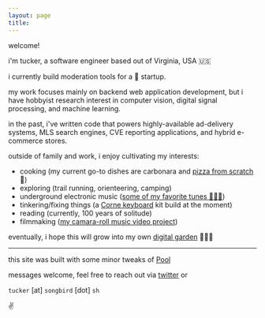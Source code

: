 ```yaml
---
layout: page
title:
---
```


welcome!

i'm tucker, a software engineer based out of Virginia, USA 🇺🇸

i currently build moderation tools for a 🦄  startup.

my work focuses mainly on backend web application development, but i have hobbyist research interest in computer vision, digital signal processing, and machine learning.

in the past, i've written code that powers highly-available ad-delivery systems, MLS search engines, CVE reporting applications, and hybrid e-commerce stores.

outside of family and work, i enjoy cultivating  my interests:
  * cooking (my current go-to dishes are carbonara and [pizza from scratch](https://twitter.com/tttuckerrr/status/1450540042817048579?s=20) 🍕)
  * exploring (trail running, orienteering, camping)
  * underground electronic music  ([some of my favorite tunes 💃💃💃](https://open.spotify.com/playlist/2m5v9AuwYBKqj3ch1QbtVC?si=bc343e28479e440c))
  * tinkering/fixing things (a [Corne keyboard](https://github.com/foostan/crkbd) kit build at the moment)
  * reading (currently, 100 years of solitude)
  * filmmaking ([my camara-roll music video project](https://www.youtube.com/channel/UC0hRSCoTpUxopM7l9RDMZ3w/videos))

eventually, i hope this will grow into my own [digital garden](https://nesslabs.com/digital-garden-set-up) 💐🌷🌻

---

this site was built with some minor tweaks of [Pool](https://getpoole.com/)

messages welcome, feel free to reach out via [twitter](https://twitter.com/tttuckerrr) or

`tucker` [at] `songbird` [dot] `sh`

✌️
